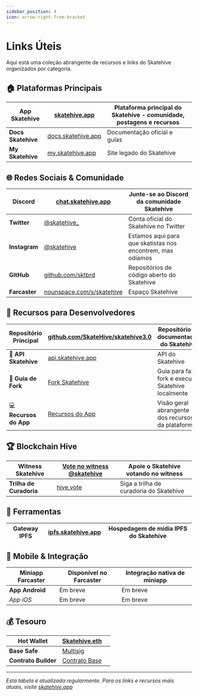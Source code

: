 ```yaml
---
sidebar_position: 4
icon: arrow-right-from-bracket
---
```


# Links Úteis

Aqui está uma coleção abrangente de recursos e links do Skatehive organizados por categoria.

## 🏠 Plataformas Principais

| **App Skatehive**  | [skatehive.app](https://skatehive.app)           | Plataforma principal do Skatehive - comunidade, postagens e recursos |
| ------------------ | ------------------------------------------------ | -------------------------------------------------------------------- |
| **Docs Skatehive** | [docs.skatehive.app](https://docs.skatehive.app) | Documentação oficial e guias                                         |
| **My Skatehive**   | [my.skatehive.app](https://my.skatehive.app)     | Site legado do Skatehive                                             |

## 🌐 Redes Sociais & Comunidade

| **Discord**   | [chat.skatehive.app](https://chat.skatehive.app)               | Junte-se ao Discord da comunidade Skatehive     |
| ------------- | -------------------------------------------------------------- | ----------------------------------------------- |
| **Twitter**   | [@skatehive\_](https://x.com/Skate_Hive)                       | Conta oficial do Skatehive no Twitter           |
| **Instagram** | [@skatehive](https://instagram.com)                            | Estamos aqui para que skatistas nos encontrem, mas odiamos |
| **GitHub**    | [github.com/sktbrd](https://github.com/sktbrd)                 | Repositórios de código aberto do Skatehive      |
| **Farcaster** | [nounspace.com/s/skatehive](https://nounspace.com/s/skatehive) | Espaço Skatehive                                |

## 🔧 Recursos para Desenvolvedores

| **Repositório Principal**  | [github.com/SkateHive/skatehive3.0](https://github.com/SkateHive/skatehive3.0) | Repositório de documentação do Skatehive          |
| -------------------- | ------------------------------------------------------------------------------ | ------------------------------------------- |
| 🔌 **API Skatehive** | [api.skatehive.app](https://api.skatehive.app)                                 | API do Skatehive                               |
| 🍴 **Guia de Fork**    | [Fork Skatehive](../Devs/fork-skatehive.md)                                     | Guia para fazer fork e executar Skatehive localmente     |
| 💻 **Recursos do App**  | [Recursos do App](../Devs/app-features.md)                                         | Visão geral abrangente dos recursos da plataforma |

## 🏆 Blockchain Hive

| **Witness Skatehive** | [Vote no witness @skatehive](https://skatehive.app/witness) | Apoie o Skatehive votando no witness |
| --------------------- | ------------------------------------------------------------ | --------------------------------------- |
| **Trilha de Curadoria**    | [hive.vote](https://hive.vote/dash.php?i=1&trail=steemskate) | Siga a trilha de curadoria do Skatehive         |

## 🎨 Ferramentas

| **Gateway IPFS** | [ipfs.skatehive.app](https://ipfs.skatehive.app) | Hospedagem de mídia IPFS do Skatehive |
| ---------------- | ------------------------------------------------ | ---------------------------- |

## 📱 Mobile & Integração

| **Miniapp Farcaster** | Disponível no Farcaster | Integração nativa de miniapp |
| --------------------- | ---------------------- | -------------------------- |
| **App Android**        | Em breve                   | Em breve                       |
| _App iOS_             | Em breve                   | Em breve                       |

## 💰 Tesouro

| **Hot Wallet**       | [Skatehive.eth](https://zapper.xyz/account/0xB4964e1ecA55Db36a94e8aeFfBFBAb48529a2f6c)                      |     |
| -------------------- | ----------------------------------------------------------------------------------------------------------- | --- |
| **Base Safe**        | [Multisig](https://app.safe.global/transactions/queue?safe=base:0xc1afa4c0a70b622d7b71d42241bb4d52b6f3e218) |     |
| **Contrato Builder** | [Contrato Base ](https://basescan.org/address/0x4c5086086fda01fb8fcffe491862e7504984a75f)                   |     |

---

_Esta tabela é atualizada regularmente. Para os links e recursos mais atuais, visite [skatehive.app](https://skatehive.app)_
